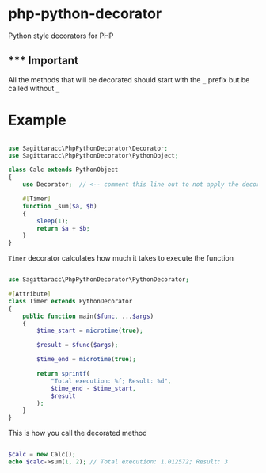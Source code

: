# php-python-decorator
Python style decorators for PHP

## *** Important
All the methods that will be decorated should start with the `_` prefix but be called without `_`

# Example
```php

use Sagittaracc\PhpPythonDecorator\Decorator;
use Sagittaracc\PhpPythonDecorator\PythonObject;

class Calc extends PythonObject
{
    use Decorator;  // <-- comment this line out to not apply the decorators

    #[Timer]
    function _sum($a, $b)
    {
        sleep(1);
        return $a + $b;
    }
}
```
`Timer` decorator calculates how much it takes to execute the function
```php

use Sagittaracc\PhpPythonDecorator\PythonDecorator;

#[Attribute]
class Timer extends PythonDecorator
{
    public function main($func, ...$args)
    {
        $time_start = microtime(true);

        $result = $func($args);

        $time_end = microtime(true);

        return sprintf(
            "Total execution: %f; Result: %d",
            $time_end - $time_start,
            $result
        );
    }
}
```
This is how you call the decorated method
```php

$calc = new Calc();
echo $calc->sum(1, 2); // Total execution: 1.012572; Result: 3

```
